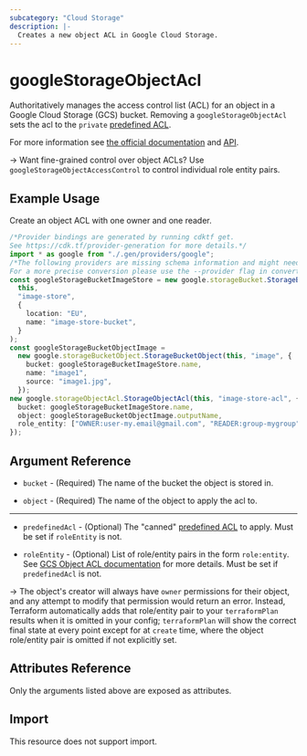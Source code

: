 ```yaml
---
subcategory: "Cloud Storage"
description: |-
  Creates a new object ACL in Google Cloud Storage.
---
```


# googleStorageObjectAcl

Authoritatively manages the access control list (ACL) for an object in a Google
Cloud Storage (GCS) bucket. Removing a `googleStorageObjectAcl` sets the
acl to the `private` [predefined ACL](https://cloud.google.com/storage/docs/access-control#predefined-acl).

For more information see
[the official documentation](https://cloud.google.com/storage/docs/access-control/lists)
and
[API](https://cloud.google.com/storage/docs/json_api/v1/objectAccessControls).

\-> Want fine-grained control over object ACLs? Use `googleStorageObjectAccessControl` to control individual
role entity pairs.

## Example Usage

Create an object ACL with one owner and one reader.

```typescript
/*Provider bindings are generated by running cdktf get.
See https://cdk.tf/provider-generation for more details.*/
import * as google from "./.gen/providers/google";
/*The following providers are missing schema information and might need manual adjustments to synthesize correctly: google.
For a more precise conversion please use the --provider flag in convert.*/
const googleStorageBucketImageStore = new google.storageBucket.StorageBucket(
  this,
  "image-store",
  {
    location: "EU",
    name: "image-store-bucket",
  }
);
const googleStorageBucketObjectImage =
  new google.storageBucketObject.StorageBucketObject(this, "image", {
    bucket: googleStorageBucketImageStore.name,
    name: "image1",
    source: "image1.jpg",
  });
new google.storageObjectAcl.StorageObjectAcl(this, "image-store-acl", {
  bucket: googleStorageBucketImageStore.name,
  object: googleStorageBucketObjectImage.outputName,
  role_entity: ["OWNER:user-my.email@gmail.com", "READER:group-mygroup"],
});

```

## Argument Reference

*   `bucket` - (Required) The name of the bucket the object is stored in.

*   `object` - (Required) The name of the object to apply the acl to.

***

*   `predefinedAcl` - (Optional) The "canned" [predefined ACL](https://cloud.google.com/storage/docs/access-control#predefined-acl) to apply. Must be set if `roleEntity` is not.

*   `roleEntity` - (Optional) List of role/entity pairs in the form `role:entity`. See [GCS Object ACL documentation](https://cloud.google.com/storage/docs/json_api/v1/objectAccessControls) for more details.
    Must be set if `predefinedAcl` is not.

\-> The object's creator will always have `owner` permissions for their object, and any attempt to modify that permission would return an error. Instead, Terraform automatically
adds that role/entity pair to your `terraformPlan` results when it is omitted in your config; `terraformPlan` will show the correct final state at every point except for at
`create` time, where the object role/entity pair is omitted if not explicitly set.

## Attributes Reference

Only the arguments listed above are exposed as attributes.

## Import

This resource does not support import.
